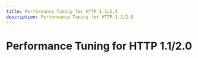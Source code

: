 ```yaml
---
title: Performance Tuning for HTTP 1.1/2.0
description: Performance Tuning for HTTP 1.1/2.0
---
```


# Performance Tuning for HTTP 1.1/2.0


